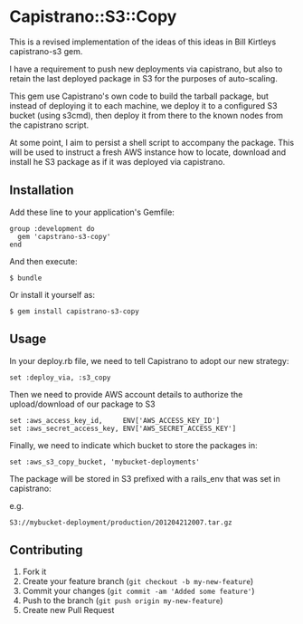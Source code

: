 # Capistrano::S3::Copy

This is a revised implementation of the ideas of this ideas in Bill Kirtleys capistrano-s3
gem.

I have a requirement to push new deployments via capistrano, but also to retain the last
deployed package in S3 for the purposes of auto-scaling. 

This gem use Capistrano's own code to build the tarball package, but instead of 
deploying it to each machine, we deploy it to a configured S3 bucket (using s3cmd), then
deploy it from there to the known nodes from the capistrano script.

At some point, I aim to persist a shell script to accompany the package. This will be used
to instruct a fresh AWS instance how to locate, download and install he S3 package as if
it was deployed via capistrano.

## Installation

Add these line to your application's Gemfile:

    group :development do
      gem 'capstrano-s3-copy'
    end  

And then execute:

    $ bundle

Or install it yourself as:

    $ gem install capistrano-s3-copy

## Usage

In your deploy.rb file, we need to tell Capistrano to adopt our new strategy:

    set :deploy_via, :s3_copy

Then we need to provide AWS account details to authorize the upload/download of our 
package to S3

    set :aws_access_key_id,     ENV['AWS_ACCESS_KEY_ID']
    set :aws_secret_access_key, ENV['AWS_SECRET_ACCESS_KEY']

Finally, we need to indicate which bucket to store the packages in:

    set :aws_s3_copy_bucket, 'mybucket-deployments'

The package will be stored in S3 prefixed with a rails_env that was set in capistrano:

e.g.

    S3://mybucket-deployment/production/201204212007.tar.gz

## Contributing

1. Fork it
2. Create your feature branch (`git checkout -b my-new-feature`)
3. Commit your changes (`git commit -am 'Added some feature'`)
4. Push to the branch (`git push origin my-new-feature`)
5. Create new Pull Request
